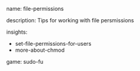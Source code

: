 name: file-permissions

description: Tips for working with file persmissions

insights:
  - set-file-permissions-for-users
  - more-about-chmod

game: sudo-fu
 

